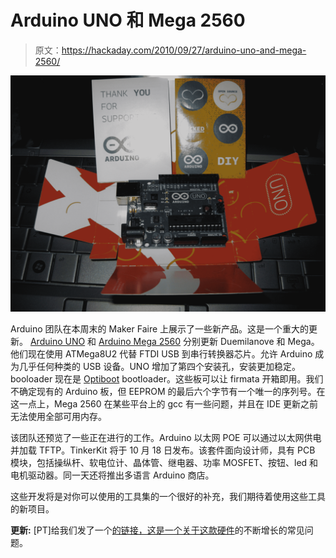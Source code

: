 # Arduino UNO 和 Mega 2560

> 原文：<https://hackaday.com/2010/09/27/arduino-uno-and-mega-2560/>

![](img/bef9d3ec86e32f86dabd8e4887a9b0c8.png "Arduino_UNO")

Arduino 团队在本周末的 Maker Faire 上展示了一些新产品。这是一个重大的更新。 [Arduino UNO](http://arduino.cc/en/Main/ArduinoBoardUno) 和 [Arduino Mega 2560](http://arduino.cc/en/Main/ArduinoBoardMega2560) 分别更新 Duemilanove 和 Mega。他们现在使用 ATMega8U2 代替 FTDI USB 到串行转换器芯片。允许 Arduino 成为几乎任何种类的 USB 设备。UNO 增加了第四个安装孔，安装更加稳定。booloader 现在是 [Optiboot](http://hackaday.com/2010/04/30/optiboot-makes-your-arduino-faster-sleeker/) bootloader。这些板可以让 firmata 开箱即用。我们不确定现有的 Arduino 板，但 EEPROM 的最后六个字节有一个唯一的序列号。在这一点上，Mega 2560 在某些平台上的 gcc 有一些问题，并且在 IDE 更新之前无法使用全部可用内存。

该团队还预览了一些正在进行的工作。Arduino 以太网 POE 可以通过以太网供电并加载 TFTP。TinkerKit 将于 10 月 18 日发布。该套件面向设计师，具有 PCB 模块，包括操纵杆、软电位计、晶体管、继电器、功率 MOSFET、按钮、led 和电机驱动器。同一天还将推出多语言 Arduino 商店。

这些开发将是对你可以使用的工具集的一个很好的补充，我们期待着使用这些工具的新项目。

**更新:** [PT]给我们发了一个[的链接，这是一个关于这款硬件](http://www.ladyada.net/library/arduino/unofaq.html)的不断增长的常见问题。
